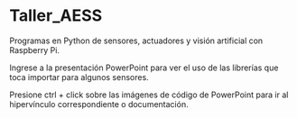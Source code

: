 # Taller_AESS

Programas en Python de sensores, actuadores y visión artificial con Raspberry Pi.

Ingrese a la presentación PowerPoint para ver el uso de las librerías que toca importar para algunos sensores.

Presione ctrl + click sobre las imágenes de código de PowerPoint para ir al hipervínculo correspondiente o documentación.

